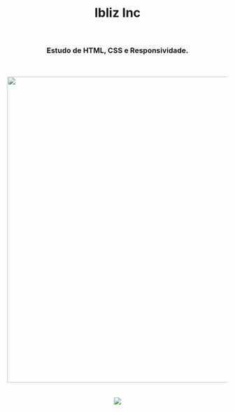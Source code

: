 <h1 align="center">
  Ibliz Inc</h1>
<br>
<h3 align="center">Estudo de HTML, CSS e Responsividade.</h3>
<br>
<br>

<div align="center">
  <img width="700px" src="https://github.com/feliperyo/pumpkin/blob/master/assets/mockup.png?raw=true"/>
</div>

<br>
<br>
<div align="center">
<a href="https://feliperyo.github.io/ibliz-inc-pumpkin/" target="_blank"><img src="https://img.shields.io/website-up-down-green-red/http/monip.org.svg"></a>
</div>
